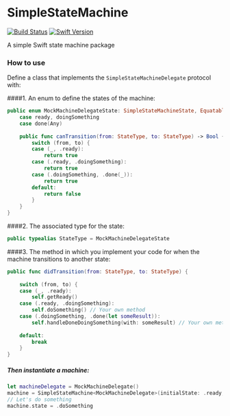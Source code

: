 # SimpleStateMachine

[![Build Status][image-1]][1] [![Swift Version][image-2]][2]

A simple Swift state machine package

### How to use
Define a class that implements the `SimpleStateMachineDelegate` protocol with:

####1. An enum to define the states of the machine:
```swift
public enum MockMachineDelegateState: SimpleStateMachineState, Equatable {
    case ready, doingSomething
    case done(Any)
    
    public func canTransition(from: StateType, to: StateType) -> Bool {
        switch (from, to) {
        case (_, .ready):
            return true
        case (.ready, .doingSomething):
            return true
        case (.doingSomething, .done(_)):
            return true
        default:
            return false
        }
    }
}
```

####2. The associated type for the state:
```swift
public typealias StateType = MockMachineDelegateState
```

####3. The method in which you implement your code for when the machine transitions to another state:
```swift
public func didTransition(from: StateType, to: StateType) {
    
    switch (from, to) {
    case (_, .ready):
        self.getReady()
    case (.ready, .doingSomething):
        self.doSomething() // Your own method
    case (.doingSomething, .done(let someResult)):
        self.handleDoneDoingSomething(with: someResult) // Your own method
        
    default:
        break
    }
}
```

##### Then instantiate a machine:
```swift
let machineDelegate = MockMachineDelegate()
machine = SimpleStateMachine<MockMachineDelegate>(initialState: .ready, delegate: machineDelegate)
// Let's do something
machine.state = .doSomething
```

[1]:    https://travis-ci.org/amorican/SimpleStateMachine
[2]:    https://swift.org "Swift"

[image-1]:  https://travis-ci.org/amorican/SimpleStateMachine.svg
[image-2]:  https://img.shields.io/badge/swift-version%203-blue.svg